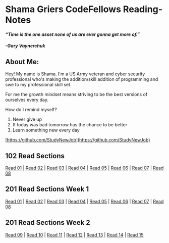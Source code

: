 # Shama Griers CodeFellows Reading-Notes
#### *“Time is the one asset none of us are ever gonna get more of.”*
#### *-Gary Vaynerchuk*

## About Me:

Hey! My name is Shama. I'm a US Army veteran and cyber security professional who's making the addition/skill addition of programming and swe to my professional skill set.

For me the growth mindset means striving to be the best versions of ourselves every day.

How do I remind myself?

1. Never give up
2. If today was bad tomorrow has the chance to be better
3. Learn something new every day

[https://github.com/StudyNewJob](https://github.com/StudyNewJob)

## 102 Read Sections
[Read 01](102Read-01.md) | [Read 02](102Read-02.md) | [Read 03](102Read-03.md) | [Read 04](102Read-04.md) | [Read 05](102Read-05.md) | [Read 06](102Read-06.md) | [Read 07](102Read-07.md) | [Read 08](102Read-08.md) 

## 201 Read Sections Week 1
[Read 01](201Read-01.md) | [Read 02](201Read-02.md) | [Read 03](201Read-03.md) | [Read 04](201Read-04.md) | [Read 05](201Read-05.md) | [Read 06](201Read-06.md) | [Read 07](201Read-02.md) | [Read 08](201Read-08.md)
## 201 Read Sections Week 2
[Read 09](201Read-02.md) | [Read 10](201Read-10.md) | [Read 11](201Read-11.md) | [Read 12](201Read-12.md) | [Read 13](201Read-13.md) | [Read 14](201Read-14.md) | [Read 15](201Read-15.md) 

